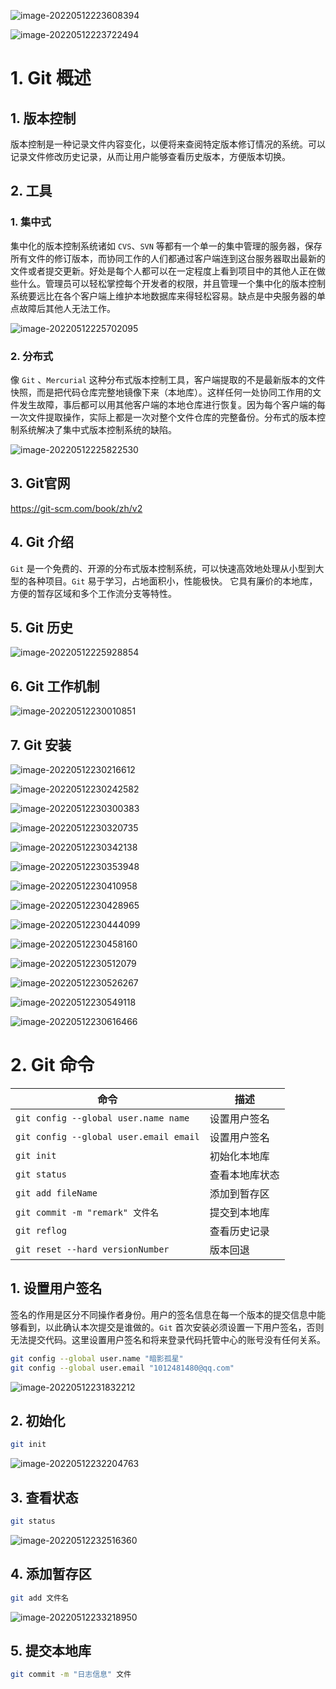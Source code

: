 ![image-20220512223608394](img/image-20220512223608394.png)

![image-20220512223722494](img/image-20220512223722494.png)

# 1. Git 概述

## 1. 版本控制

版本控制是一种记录文件内容变化，以便将来查阅特定版本修订情况的系统。可以记录文件修改历史记录，从而让用户能够查看历史版本，方便版本切换。

## 2. 工具

### 1. 集中式

集中化的版本控制系统诸如 `CVS`、`SVN` 等都有一个单一的集中管理的服务器，保存所有文件的修订版本，而协同工作的人们都通过客户端连到这台服务器取出最新的文件或者提交更新。好处是每个人都可以在一定程度上看到项目中的其他人正在做些什么。管理员可以轻松掌控每个开发者的权限，并且管理一个集中化的版本控制系统要远比在各个客户端上维护本地数据库来得轻松容易。缺点是中央服务器的单点故障后其他人无法工作。

![image-20220512225702095](img/image-20220512225702095.png)

### 2. 分布式

像 `Git` 、`Mercurial` 这种分布式版本控制工具，客户端提取的不是最新版本的文件快照，而是把代码仓库完整地镜像下来（本地库）。这样任何一处协同工作用的文件发生故障，事后都可以用其他客户端的本地仓库进行恢复。因为每个客户端的每一次文件提取操作，实际上都是一次对整个文件仓库的完整备份。分布式的版本控制系统解决了集中式版本控制系统的缺陷。

![image-20220512225822530](img/image-20220512225822530.png)



## 3. Git官网

https://git-scm.com/book/zh/v2

## 4. Git 介绍

`Git` 是一个免费的、开源的分布式版本控制系统，可以快速高效地处理从小型到大型的各种项目。`Git` 易于学习，占地面积小，性能极快。 它具有廉价的本地库，方便的暂存区域和多个工作流分支等特性。

## 5. Git 历史

![image-20220512225928854](img/image-20220512225928854.png)

## 6. Git 工作机制

![image-20220512230010851](img/image-20220512230010851.png)

## 7. Git 安装

![image-20220512230216612](img/image-20220512230216612.png)

![image-20220512230242582](img/image-20220512230242582.png)

![image-20220512230300383](img/image-20220512230300383.png)

![image-20220512230320735](img/image-20220512230320735.png)

![image-20220512230342138](img/image-20220512230342138.png)

![image-20220512230353948](img/image-20220512230353948.png)

![image-20220512230410958](img/image-20220512230410958.png)

![image-20220512230428965](img/image-20220512230428965.png)

![image-20220512230444099](img/image-20220512230444099.png)

![image-20220512230458160](img/image-20220512230458160.png)

![image-20220512230512079](img/image-20220512230512079.png)

![image-20220512230526267](img/image-20220512230526267.png)

![image-20220512230549118](img/image-20220512230549118.png)

![image-20220512230616466](img/image-20220512230616466.png)

# 2. Git 命令

| 命令                                   | 描述           |
| -------------------------------------- | -------------- |
| `git config --global user.name name`   | 设置用户签名   |
| `git config --global user.email email` | 设置用户签名   |
| `git init`                             | 初始化本地库   |
| `git status`                           | 查看本地库状态 |
| `git add fileName `                    | 添加到暂存区   |
| `git commit -m "remark" 文件名 `       | 提交到本地库   |
| `git reflog `                          | 查看历史记录   |
| `git reset --hard versionNumber `      | 版本回退       |

## 1. 设置用户签名

签名的作用是区分不同操作者身份。用户的签名信息在每一个版本的提交信息中能够看到，以此确认本次提交是谁做的。`Git` 首次安装必须设置一下用户签名，否则无法提交代码。这里设置用户签名和将来登录代码托管中心的账号没有任何关系。

```bash
git config --global user.name "暗影孤星"
git config --global user.email "1012481480@qq.com"
```

![image-20220512231832212](img/image-20220512231832212.png)

## 2. 初始化

```bash
git init
```

![image-20220512232204763](img/image-20220512232204763.png)

## 3. 查看状态

```bash
git status
```

![image-20220512232516360](img/image-20220512232516360.png)

## 4. 添加暂存区

```bash
git add 文件名
```

![image-20220512233218950](img/image-20220512233218950.png)

## 5. 提交本地库

```bash
git commit -m "日志信息" 文件
```

